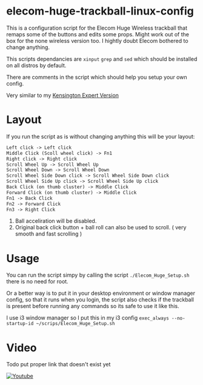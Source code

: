 # elecom-huge-trackball-linux-config

This is a configuration script for the Elecom Huge Wireless trackball that remaps some of the buttons and edits some props. Might work out of the box for the none wireless version too. I hightly doubt Elecom bothered to change anything.

This scripts dependancies are `xinput` `grep` and `sed` which should be installed on all distros by default.

There are comments in the script which should help you setup your own config.

Very similar to my [Kensington Expert Version](https://github.com/ArtiomSu/kensington-expert-trackball-linux-config)

# Layout

If you run the script as is without changing anything this will be your layout:

```txt
Left click -> Left click
Middle Click (Scoll wheel click) -> Fn1
Right click -> Right click
Scroll Wheel Up -> Scroll Wheel Up
Scroll Wheel Down -> Scroll Wheel Down
Scroll Wheel Side Down click -> Scroll Wheel Side Down click
Scroll Wheel Side Up click -> Scroll Wheel Side Up click
Back Click (on thumb cluster) -> Middle Click
Forward Click (on thumb cluster) -> Middle Click
Fn1 -> Back Click
Fn2 -> Forward Click
Fn3 -> Right Click
```

1. Ball acceliration will be disabled.
2. Original back click button + ball roll can also be used to scroll. ( very smooth and fast scrolling )

# Usage
You can run the script simpy by calling the script `./Elecom_Huge_Setup.sh` there is no need for root.

Or a better way is to put it in your desktop environment or window manager config, so that it runs when you login, the script also checks if the trackball is present before running any commands so its safe to use it like this.

I use i3 window manager so I put this in my i3 config `exec_always --no-startup-id ~/scrips/Elecom_Huge_Setup.sh`

# Video
Todo put proper link that doesn't exist yet

[![Youtube](https://img.youtube.com/vi/_9O10F5uLnY/0.jpg)](https://www.youtube.com/watch?v=_9O10F5uLnY)
